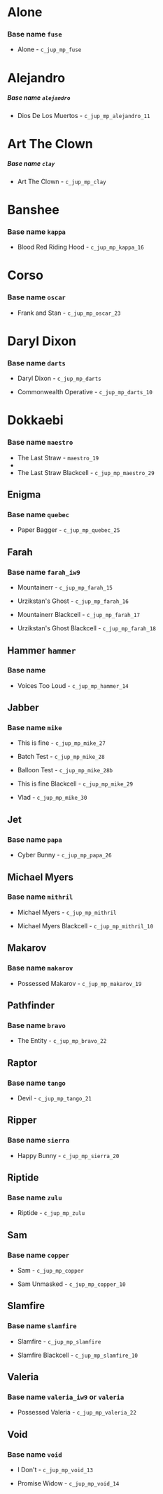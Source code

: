 # Alone 
### Base name `fuse`
- Alone - `c_jup_mp_fuse`


# Alejandro
##### Base name `alejandro` 
- Dios De Los Muertos - `c_jup_mp_alejandro_11`


# Art The Clown
##### Base name `clay`
- Art The Clown - `c_jup_mp_clay`

# Banshee
### Base name `kappa`
- Blood Red Riding Hood  - `c_jup_mp_kappa_16`


# Corso
### Base name `oscar`
- Frank and Stan - `c_jup_mp_oscar_23`


# Daryl Dixon 
### Base name `darts`
- Daryl Dixon - `c_jup_mp_darts`

- Commonwealth Operative - `c_jup_mp_darts_10`


# Dokkaebi
### Base name `maestro`
- The Last Straw - `maestro_19`
- 
- The Last Straw Blackcell - `c_jup_mp_maestro_29`


## Enigma
### Base name `quebec`
- Paper Bagger - `c_jup_mp_quebec_25`


## Farah
### Base name `farah_iw9`
- Mountainerr - `c_jup_mp_farah_15`

- Urzikstan's Ghost - `c_jup_mp_farah_16`

- Mountainerr Blackcell - `c_jup_mp_farah_17`

- Urzikstan's Ghost Blackcell - `c_jup_mp_farah_18`


## Hammer `hammer`
### Base name 
- Voices Too Loud - `c_jup_mp_hammer_14`


## Jabber 
### Base name `mike`
- This is fine - `c_jup_mp_mike_27`

- Batch Test - `c_jup_mp_mike_28`

- Balloon Test - `c_jup_mp_mike_28b`

- This is fine Blackcell - `c_jup_mp_mike_29`

- Vlad - `c_jup_mp_mike_30`


## Jet
### Base name `papa`
- Cyber Bunny - `c_jup_mp_papa_26`


## Michael Myers 
### Base name `mithril`
- Michael Myers - `c_jup_mp_mithril`

- Michael Myers Blackcell - `c_jup_mp_mithril_10`


## Makarov 
### Base name `makarov`
- Possessed Makarov - `c_jup_mp_makarov_19`


## Pathfinder
### Base name `bravo`
- The Entity - `c_jup_mp_bravo_22`


## Raptor
### Base name `tango`
- Devil - `c_jup_mp_tango_21`


## Ripper
### Base name `sierra`
- Happy Bunny - `c_jup_mp_sierra_20`


## Riptide
### Base name `zulu`
- Riptide - `c_jup_mp_zulu`


## Sam 
### Base name `copper`
- Sam - `c_jup_mp_copper`

- Sam Unmasked - `c_jup_mp_copper_10`


## Slamfire
### Base name `slamfire`
- Slamfire - `c_jup_mp_slamfire`

- Slamfire Blackcell - `c_jup_mp_slamfire_10`


## Valeria
### Base name `valeria_iw9` or `valeria`
- Possessed Valeria - `c_jup_mp_valeria_22` 


## Void 
### Base name `void`
- I Don't - `c_jup_mp_void_13`

- Promise Widow - `c_jup_mp_void_14`
